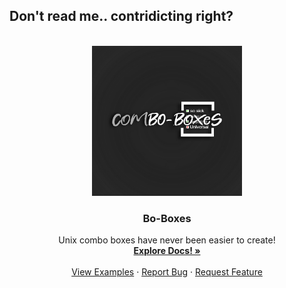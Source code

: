 ## Don't read me.. contridicting right?


<!-- TOP OF README ANCHOR -->
<a name="top"></a>

<!-- PROJECT LOGO -->
<br />
<div align="center">
  <a href="https://github.com/ZackeryRSmith/Bo-Boxes/">
    <img src="https://github.com/ZackeryRSmith/Bo-Boxes/blob/main/md-assets/Bo-Boxes.jpg" alt="Bo-Boxes logo" width="240" height="240">
  </a>

<h3 align="center">Bo-Boxes</h3>

  <p align="center">
    Unix combo boxes have never been easier to create!
    <br />
    <a href="https://github.com/ZackeryRSmith/Bo-Boxes/"><strong>Explore Docs! »</strong></a>
    <br />
    <br />
    <a href="https://github.com/ZackeryRSmith/Bo-Boxes/">View Examples</a>
    ·
    <a href="https://github.com/ZackeryRSmith/Bo-Boxes/issues">Report Bug</a>
    ·
    <a href="https://github.com/ZackeryRSmith/Bo-Boxes/issues">Request Feature</a>
  </p>
</div>

